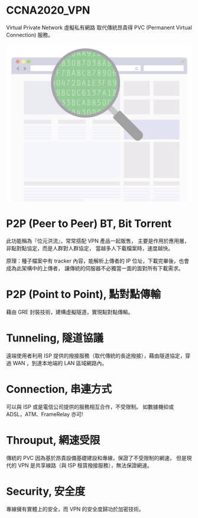 # CCNA2020_VPN
Virtual Private Network 虛擬私有網路
取代傳統昂貴得 PVC (Permanent Virtual Connection) 服務。

![vpn](https://raw.githubusercontent.com/QueenieCplusplus/CCNA2020_VPN/master/vpn.png)

# P2P (Peer to Peer) BT, Bit Torrent

此功能稱為『位元洪流』，常常搭配 VPN 產品一起販售，
主要是作用於應用層，非點對點協定，而是人群對人群協定，
當越多人下載檔案時，速度越快。

原理：種子檔案中有 tracker 內容，能解析上傳者的 IP 位址，下載完畢後，也會成為此架構中的上傳者，
讓傳統的伺服器不必獨當一面的面對所有下載需求。


# P2P (Point to Point), 點對點傳輸

藉由 GRE 封裝技術，建構虛擬隧道，實現點對點傳輸。


# Tunneling, 隧道協議

遠端使用者利用 ISP 提供的撥接服務（取代傳統的長途撥接），藉由隧道協定，穿過 WAN ，到達本地端的 LAN 區域網路內。

# Connection, 串連方式

可以與 ISP 或是電信公司提供的服務相互合作，不受限制。
如數據機抑或 ADSL，ATM、FrameRelay 亦可! 

# Throuput, 網速受限

傳統的 PVC 因為基於昂貴設備基礎建設和專線，保證了不受限制的網速，
但是現代的 VPN 是共享線路（與 ISP 租賃撥接服務），無法保證網速。

# Security, 安全度

專線擁有實體上的安全，而 VPN 的安全度歸功於加密技術。





